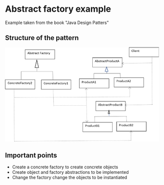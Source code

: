 # Abstract factory example
Example taken from the book "Java Design Patters"
## Structure of the pattern
![Abstract factory pattern](../../img/af.png)
## Important points
* Create a concrete factory to create concrete objects
* Create object and factory abstractions to be implemented 
* Change the factory change the objects to be instantiated